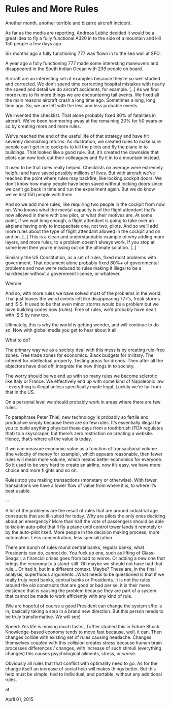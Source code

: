 # Rules and More Rules
Another month, another terrible and bizarre aircraft incident.

As far as the media are reporting, Andreas Lubitz decided it would be a great idea to fly a fully functional A320 in to the side of a mountain and kill 150 people a few days ago.

Six months ago a fully functioning 777 was flown in to the sea wall at SFO.

A year ago a fully functioning 777 made some interesting maneuvers and disappeared in the South Indian Ocean with 239 people on board.

Aircraft are an interesting set of examples because they’re so well studied and corrected. We don’t spend time correcting hospital mistakes with nearly the speed and detail we do aircraft accidents, for example. [..] As we find more rules to fix more things we are encountering tail events. We fixed all the main reasons aircraft crash a long time ago. Sometimes a long, long time ago. So, we are left with the less and less probable events.

We invented the checklist. That alone probably fixed 80% of fatalities in aircraft. We’ve been hammering away at the remaining 20% for 50 years or so by creating more and more rules.

We’ve reached the end of the useful life of that strategy and have hit severely diminishing returns. As illustration, we created rules to make sure people can’t get in to cockpits to kill the pilots and fly the plane in to buildings. That looked like a good rule. But, it’s created the downside that pilots can now lock out their colleagues and fly it in to a mountain instead.

It used to be that rules really helped. Checklists on average were extremely helpful and have saved possibly millions of lives. But with aircraft we’ve reached the point where rules may backfire, like locking cockpit doors. We don’t know how many people have been saved without locking doors since we can’t go back in time and run the experiment again. But we do know we’ve lost 150 people with them.

And so we add more rules, like requiring two people in the cockpit from now on. Who knows what the mental capacity is of the flight attendant that’s now allowed in there with one pilot, or what their motives are. At some point, if we wait long enough, a flight attendant is going to take over an airplane having only to incapacitate one, not two, pilots. And so we’ll add more rules about the type of flight attendant allowed in the cockpit and on and on. [..] This is a clean and understandable example of why adding more layers, and more rules, to a problem doesn’t always work. If you stop at some level then you’re missing out on the ultimate solution. [..]

Similarly the US Constitution, as a set of rules, fixed most problems with government. That document alone probably fixed 80%+ of governmental problems and now we’re reduced to rules making it illegal to be a hairdresser without a government license, or whatever.

Weirder

And so, with more rules we have solved most of the problems in the world. That just leaves the weird events left like disappearing 777’s, freak storms and ISIS. It used to be that even minor storms would be a problem but we have building codes now (rules). Free of rules, we’d probably have dealt with ISIS by now too.

Ultimately, this is why the world is getting weirder, and will continue to do so. Now with global media you get to hear about it all.

What to do?

The primary way we as a society deal with this mess is by creating rule-free zones. Free trade zones for economics. Black budgets for military. The internet for intellectual property. Testing areas for drones. Then after all the objectors have died off, integrate the new things in to society.

The worry should be we end up with so many rules we become sclerotic like Italy or France. We effectively end up with some kind of Napoleonic law – everything is illegal unless specifically made legal. Luckily we’re far from that in the US.

On a personal level we should probably work in areas where there are few rules.

To paraphrase Peter Thiel, new technology is probably so fertile and productive simply because there are so few rules. It’s essentially illegal for you to build anything physical these days from a toothbrush (FDA regulates that) to a skyscraper, but there’s zero restriction on creating a website. Hence, that’s where all the value is today.

If we can measure economic value as a function of transactional volume (the velocity of money for example), which appears reasonable, then fewer rules will mean more volume, which means better economics for everyone. So it used to be very hard to create an airline, now it’s easy, we have more choice and more flights and so on.

Rules stop you making transactions (monetary or otherwise). With fewer transactions we have a lower flow of value from where it is, to where it’s best usable.

--

A lot of the problems are the result of rules that are around industrial age constructs that are ill-suited for today. Why are pilots the only ones deciding about an emergency? More than half the vote of passengers should be able to kick-in auto-pilot that'll fly a plane until control tower lands it remotely or by the auto-pilot itself. More people in the decision making process, more automation. Less concentration, less specialization.

There are bunch of rules round central banks, regular banks, what Presidents can do, cannot do. You fuck up one, such as lifting of Glass-Seagall, a financial crises goes from bad to worse. Or adding a new one that brings the economy to a stand-still. Oh maybe we should not have had that rule... Or had it, but in a different context. Maybe? These are, in the final analysis, superfluous arguments...What needs to be questioned is that if we really truly need banks, central banks or Presidents. It is not the rules around the old constructs that are good or bad per se, it is their mere existence that is causing the problem because they are part of a system that cannot be made to work efficiently with any kind of rule.

(We are hopeful of course a good President can change the system s/he is in; basically taking a step in a brand new direction. But this person needs to be truly transformative. We will see)

Speed: Yes life is moving much faster, Toffler studied this in Future Shock. Knowledge-based economy tends to move fast because, well, it can. Then changes collide with existing set of rules causing headache. Changes themselves coupled with this collision creates stress because human brain processes differences / changes, with increase of such stimuli (everything changes) this causes psychological ailments, stress, or worse.

Obviously all rules that that conflict with optimality need to go. As for the change itself an increase of social help will makes things better. But this help must be simple, tied to individual, and portable, without any additional rules.








at

April 01, 2015















